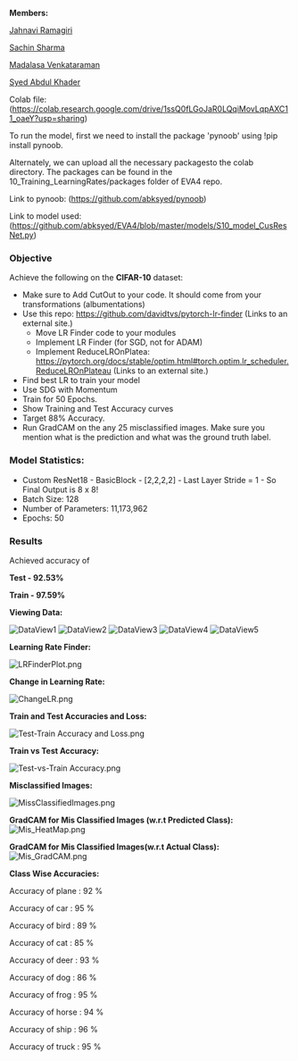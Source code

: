 **Members:**

[Jahnavi Ramagiri](https://canvas.instructure.com/courses/1804302/users/25685093)

[Sachin Sharma](https://canvas.instructure.com/courses/1804302/users/23724529)

[Madalasa Venkataraman](https://canvas.instructure.com/courses/1804302/users/25685106)

[Syed Abdul Khader](https://canvas.instructure.com/courses/1804302/users/25685109)

Colab file:(https://colab.research.google.com/drive/1ssQ0fLGoJaR0LQqiMovLqpAXC11_oaeY?usp=sharing)


To run the model, first we need to install the package 'pynoob' using !pip install pynoob.

Alternately, we can upload all the necessary packagesto the colab directory. The packages can be found in the 10_Training_LearningRates/packages folder of EVA4 repo.

Link to pynoob: (https://github.com/abksyed/pynoob)

Link to model used: (https://github.com/abksyed/EVA4/blob/master/models/S10_model_CusResNet.py)

### **Objective**

Achieve the following on the **CIFAR-10** dataset:

- Make sure  to Add CutOut to your code. It should come from your transformations (albumentations)
- Use this repo: https://github.com/davidtvs/pytorch-lr-finder (Links to an external site.) 
    - Move LR Finder code to your modules
    - Implement LR Finder (for SGD, not for ADAM)
    - Implement ReduceLROnPlatea: https://pytorch.org/docs/stable/optim.html#torch.optim.lr_scheduler.ReduceLROnPlateau (Links to an external site.)
- Find best LR to train your model
- Use SDG with Momentum
- Train for 50 Epochs. 
- Show Training and Test Accuracy curves
- Target 88% Accuracy.
- Run GradCAM on the any 25 misclassified images. Make sure you mention what is the prediction and what was the ground truth label.

### **Model Statistics:**

- Custom ResNet18 - BasicBlock - [2,2,2,2] - Last Layer Stride = 1 - So Final Output is 8 x 8!
- Batch Size: 128
- Number of Parameters: 11,173,962
- Epochs: 50

### **Results**

Achieved accuracy of

**Test - 92.53%**

**Train - 97.59%**

**Viewing Data:**

![DataView1](https://github.com/abksyed/EVA4/blob/master/10_Training_LearningRates/Images/DataView1.png)
![DataView2](https://github.com/abksyed/EVA4/blob/master/10_Training_LearningRates/Images/DataView2.png)
![DataView3](https://github.com/abksyed/EVA4/blob/master/10_Training_LearningRates/Images/DataView3.png)
![DataView4](https://github.com/abksyed/EVA4/blob/master/10_Training_LearningRates/Images/DataView4.png)
![DataView5](https://github.com/abksyed/EVA4/blob/master/10_Training_LearningRates/Images/DataView5.png)

**Learning Rate Finder:**

![LRFinderPlot.png](https://github.com/abksyed/EVA4/blob/master/10_Training_LearningRates/Images/LRFinderPlot.png)

**Change in Learning Rate:**

![ChangeLR.png](https://github.com/abksyed/EVA4/blob/master/10_Training_LearningRates/Images/ChangeLR.png)

**Train and Test Accuracies and Loss:**

![Test-Train Accuracy and Loss.png](https://github.com/abksyed/EVA4/blob/master/10_Training_LearningRates/Images/TrainTestLossAcc.png)

**Train vs Test Accuracy:**

![Test-vs-Train Accuracy.png](https://github.com/abksyed/EVA4/blob/master/10_Training_LearningRates/Images/TestvTrain.png)

**Misclassified Images:**

![MissClassifiedImages.png](https://github.com/abksyed/EVA4/blob/master/10_Training_LearningRates/Images/MisClassify.png)

**GradCAM for Mis Classified Images (w.r.t Predicted Class):**
![Mis_HeatMap.png](https://github.com/abksyed/EVA4/blob/master/10_Training_LearningRates/Images/Mis_GradCAM_Pred.png)

**GradCAM for Mis Classified Images(w.r.t Actual Class):**
![Mis_GradCAM.png](https://github.com/abksyed/EVA4/blob/master/10_Training_LearningRates/Images/Mis_GradCAM_Actual.png)


**Class Wise Accuracies:**

Accuracy of plane : 92 %

Accuracy of   car : 95 %

Accuracy of  bird : 89 %

Accuracy of   cat : 85 %

Accuracy of  deer : 93 %

Accuracy of   dog : 86 %

Accuracy of  frog : 95 %

Accuracy of horse : 94 %

Accuracy of  ship : 96 %

Accuracy of truck : 95 %